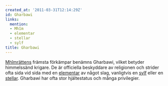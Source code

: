 ```yaml
---
created_at: '2011-03-31T12:14:29Z'
id: Gharbawi
links:
  mention:
  - Mhîm
  - elementar
  - stellar
  - sylf
title: Gharbawi
---
```


[Mhîmrättens] främsta förkämpar benämns Gharbawi, vilket betyder himmelssänd krigare. De är
officiella beskyddare av religionen och strider ofta sida vid sida med en [elementar] av något slag,
vanligtvis en [sylf] eller en [stellar]. Gharbawi har ofta stor hjältestatus och många privilegier.

  [Mhîmrättens]: Mhîm
  [elementar]: elementar
  [sylf]: sylf
  [stellar]: stellar